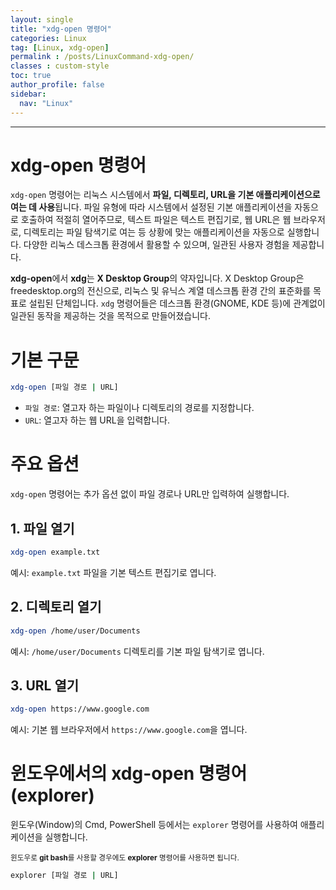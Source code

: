 ```yaml
---
layout: single
title: "xdg-open 명령어"
categories: Linux
tag: [Linux, xdg-open]
permalink : /posts/LinuxCommand-xdg-open/
classes : custom-style
toc: true
author_profile: false
sidebar:
  nav: "Linux"
---
```


<hr>

# xdg-open 명령어

`xdg-open` 명령어는 리눅스 시스템에서 **파일, 디렉토리, URL을 기본 애플리케이션으로 여는 데 사용**됩니다. 파일 유형에 따라 시스템에서 설정된 기본 애플리케이션을 자동으로 호출하여 적절히 열어주므로, 텍스트 파일은 텍스트 편집기로, 웹 URL은 웹 브라우저로, 디렉토리는 파일 탐색기로 여는 등 상황에 맞는 애플리케이션을 자동으로 실행합니다. 다양한 리눅스 데스크톱 환경에서 활용할 수 있으며, 일관된 사용자 경험을 제공합니다.

**xdg-open**에서 **xdg**는 <b>X Desktop Group</b>의 약자입니다. X Desktop Group은 freedesktop.org의 전신으로, 리눅스 및 유닉스 계열 데스크톱 환경 간의 표준화를 목표로 설립된 단체입니다. `xdg` 명령어들은 데스크톱 환경(GNOME, KDE 등)에 관계없이 일관된 동작을 제공하는 것을 목적으로 만들어졌습니다.

# 기본 구문

```bash
xdg-open [파일 경로 | URL]
```

- `파일 경로`: 열고자 하는 파일이나 디렉토리의 경로를 지정합니다.
- `URL`: 열고자 하는 웹 URL을 입력합니다.

# 주요 옵션

`xdg-open` 명령어는 추가 옵션 없이 파일 경로나 URL만 입력하여 실행합니다.

## 1. 파일 열기

```bash
xdg-open example.txt
```

예시: `example.txt` 파일을 기본 텍스트 편집기로 엽니다.

## 2. 디렉토리 열기

```bash
xdg-open /home/user/Documents
```

예시: `/home/user/Documents` 디렉토리를 기본 파일 탐색기로 엽니다.

## 3. URL 열기

```bash
xdg-open https://www.google.com
```

예시: 기본 웹 브라우저에서 `https://www.google.com`을 엽니다.

# 윈도우에서의 xdg-open 명령어(explorer)

윈도우(Window)의 Cmd, PowerShell 등에서는 `explorer` 명령어를 사용하여 애플리케이션을 실행합니다.

<small>윈도우로 **git bash**를 사용할 경우에도 **explorer** 명령어를 사용하면 됩니다.</small>

```bash
explorer [파일 경로 | URL]
```

